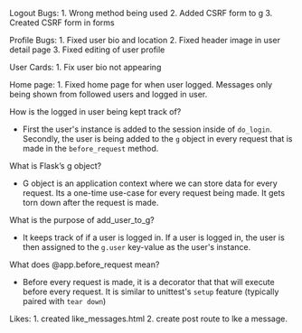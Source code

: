 Logout Bugs:
    1. Wrong method being used
    2. Added CSRF form to g
    3. Created CSRF form in forms

Profile Bugs:
    1. Fixed user bio and location
    2. Fixed header image in user detail page
    3. Fixed editing of user profile

User Cards:
    1. Fix user bio not appearing

Home page:
    1. Fixed home page for when user logged. Messages only being shown from followed users and logged in user.


How is the logged in user being kept track of?
 - First the user's instance is added to the session inside of `do_login`. Secondly, the user is being added to the `g` object in every request that is made in the `before_request` method.

What is Flask’s g object?
 - G object is an application context where we can store data for every request. Its a one-time use-case for every request being made. It gets torn down after the request is made.

What is the purpose of add_user_to_g?
 - It keeps track of if a user is logged in. If a user is logged in, the user is then assigned to the `g.user` key-value as the user's instance.

What does @app.before_request mean?
 - Before every request is made, it is a decorator that that will execute before every request. It is similar to unittest's `setup` feature (typically paired with `tear down`)


 Likes:
    1. created like_messages.html
    2. create post route to lke a message.
